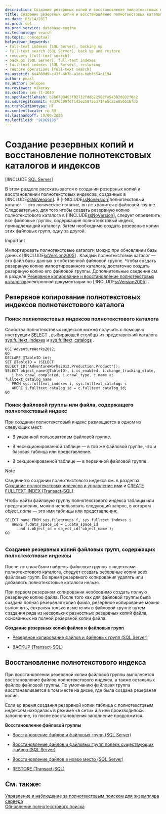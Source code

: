 ```yaml
---
description: Создание резервных копий и восстановление полнотекстовых каталогов и индексов
title: Создание резервных копий и восстановление полнотекстовых каталогов и индексов
ms.date: 03/14/2017
ms.prod: sql
ms.prod_service: database-engine
ms.technology: search
ms.topic: conceptual
helpviewer_keywords:
- full-text indexes [SQL Server], backing up
- full-text search [SQL Server], back up and restore
- recovery [full-text search]
- backups [SQL Server], full-text indexes
- full-text indexes [SQL Server], restoring
- restore operations [full-text search]
ms.assetid: 6a4080d9-e43f-4b7b-a1da-bebf654c1194
author: pmasl
ms.author: pelopes
ms.reviewer: mikeray
ms.custom: seo-lt-2019
ms.openlocfilehash: b8b6708493f92712fddb22582fe94382d882f0a2
ms.sourcegitcommit: 4d370399f6f142e25075b3714e5c2ce056b1bfd0
ms.translationtype: HT
ms.contentlocale: ru-RU
ms.lasthandoff: 10/09/2020
ms.locfileid: "91869195"
---
```

# <a name="back-up-and-restore-full-text-catalogs-and-indexes"></a>Создание резервных копий и восстановление полнотекстовых каталогов и индексов
 [!INCLUDE [SQL Server](../../includes/applies-to-version/sqlserver.md)]

  В этом разделе рассказывается о создании резервных копий и восстановлении полнотекстовых индексов, созданных в [!INCLUDE[ssNoVersion](../../includes/ssnoversion-md.md)]. В [!INCLUDE[ssNoVersion](../../includes/ssnoversion-md.md)]полнотекстовый каталог — это логическое понятие, он не хранится в файловой группе. Следовательно, для того чтобы создать резервную копию полнотекстового каталога в [!INCLUDE[ssNoVersion](../../includes/ssnoversion-md.md)], следует определить все файловые группы, содержащие полнотекстовый индекс, принадлежащий каталогу. Затем необходимо создать резервные копии этих файловых групп, одну за другой.  
  
> [!IMPORTANT]  
>  Импортировать полнотекстовые каталоги можно при обновлении базы данных [!INCLUDE[ssVersion2005](../../includes/ssversion2005-md.md)] . Каждый полнотекстовый каталог — это файл базы данных в собственной файловой группе. Чтобы создать резервную копию импортированного каталога, достаточно создать резервную копию его файловой группы. Дополнительные сведения см. в разделе [Резервное копирование и восстановление полнотекстовых каталогов]()электронной документации по [!INCLUDE[ssVersion2005](../../includes/ssversion2005-md.md)] .  
  
##  <a name="backing-up-the-full-text-indexes-of-a-full-text-catalog"></a><a name="backingup"></a> Резервное копирование полнотекстовых индексов полнотекстового каталога  
  
###  <a name="finding-the-full-text-indexes-of-a-full-text-catalog"></a><a name="Find_FTIs_of_a_Catalog"></a> Поиск полнотекстовых индексов полнотекстового каталога  
 Свойства полнотекстовых индексов можно получить с помощью инструкции [SELECT](../../t-sql/queries/select-transact-sql.md) , выбирающей столбцы из представлений каталога [sys.fulltext_indexes](../../relational-databases/system-catalog-views/sys-fulltext-indexes-transact-sql.md) и [sys.fulltext_catalogs](../../relational-databases/system-catalog-views/sys-fulltext-catalogs-transact-sql.md) .  
  
```  
USE AdventureWorks2012;  
GO  
DECLARE @TableID int;  
SET @TableID = (SELECT OBJECT_ID('AdventureWorks2012.Production.Product'));  
SELECT object_name(@TableID), i.is_enabled, i.change_tracking_state,   
   i.has_crawl_completed, i.crawl_type, c.name as fulltext_catalog_name   
   FROM sys.fulltext_indexes i, sys.fulltext_catalogs c   
   WHERE i.fulltext_catalog_id = c.fulltext_catalog_id;  
GO  
```  
  
  
###  <a name="finding-the-filegroup-or-file-that-contains-a-full-text-index"></a><a name="Find_FG_of_FTI"></a> Поиск файловой группы или файла, содержащего полнотекстовый индекс  
 При создании полнотекстовый индекс размещается в одном из следующих мест.  
  
-   В указанной пользователем файловой группе.  
  
-   В несекционированной таблице — в той же файловой группе, что и базовая таблица или представление.  
  
-   В секционированной таблице — в первичной файловой группе.  
  
> [!NOTE]  
>  Сведения о создании полнотекстового индекса см. в разделах [Создание полнотекстовых индексов и управление ими](../../relational-databases/search/create-and-manage-full-text-indexes.md) и [CREATE FULLTEXT INDEX (Transact-SQL)](../../t-sql/statements/create-fulltext-index-transact-sql.md).  
  
 Чтобы найти файловую группу полнотекстового индекса таблицы или представления, можно использовать следующий запрос, в котором *object_name* — это имя таблицы или представления:  
  
```  
SELECT name FROM sys.filegroups f, sys.fulltext_indexes i   
   WHERE f.data_space_id = i.data_space_id   
      and i.object_id = object_id('object_name');  
GO  
  
```  
  
  
###  <a name="backing-up-the-filegroups-that-contain-full-text-indexes"></a><a name="Back_up_FTIs_of_FTC"></a> Создание резервных копий файловых групп, содержащих полнотекстовые индексы  
 После того как были найдены файловые группы с индексами полнотекстового каталога, следует создать резервные копии всех файловых групп. Во время резервного копирования удалять или добавлять полнотекстовые каталоги нельзя.  
  
 При первом резервном копировании необходимо создать полную резервную копию файла. После того как для файловой группы была создана полная резервная копия файла, резервное копирование можно выполнять, сохраняя только изменения в файловой группе путем создания ряда из нескольких разностных резервных копий файла, основанных на полной резервной копии файла.  
  
 **Создание резервных копий файлов и файловых групп**  
  
-   [Резервное копирование файлов и файловых групп (SQL Server)](../../relational-databases/backup-restore/back-up-files-and-filegroups-sql-server.md)  
  
-   [BACKUP (Transact-SQL)](../../t-sql/statements/backup-transact-sql.md)  
  
  
##  <a name="restoring-a-full-text-index"></a><a name="Restore_FTI"></a> Восстановление полнотекстового индекса  
 При восстановлении резервной копии файловой группы выполняется восстановление файлов полнотекстового индекса, а также остальных файлов файловой группы. По умолчанию файловая группа восстанавливается в том месте на диске, где была создана резервная копия.  
  
 Если во время создания резервной копии таблица с полнотекстовым индексом находилась в режиме «в сети» и в ней производилось заполнение, то после восстановления заполнение продолжится.  
  
 **Восстановление файловой группы**  
  
-   [Восстановление файлов и файловых групп (SQL Server)](../../relational-databases/backup-restore/restore-files-and-filegroups-sql-server.md)  
  
-   [Восстановление файлов и файловых групп поверх существующих файлов (SQL Server)](../../relational-databases/backup-restore/restore-files-and-filegroups-over-existing-files-sql-server.md)  
  
-   [Восстановление файлов в новое место (SQL Server)](../../relational-databases/backup-restore/restore-files-to-a-new-location-sql-server.md)  
  
-   [RESTORE (Transact-SQL)](../../t-sql/statements/restore-statements-transact-sql.md)  
  
  
## <a name="see-also"></a>См. также:  
 [Управление и наблюдение за полнотекстовым поиском для экземпляра сервера](../../relational-databases/search/manage-and-monitor-full-text-search-for-a-server-instance.md)   
 [Обновление полнотекстового поиска](../../relational-databases/search/upgrade-full-text-search.md)  
  

